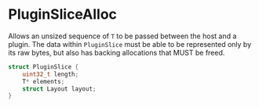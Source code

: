 # PluginSliceAlloc<T>
Allows an unsized sequence of `T` to be passed between the host and a plugin. The data within `PluginSlice` must be able to be represented only by its raw bytes, but also has backing allocations that MUST be freed.

```C
struct PluginSlice {
    uint32_t length;
    T* elements;
    struct Layout layout;
}
```


